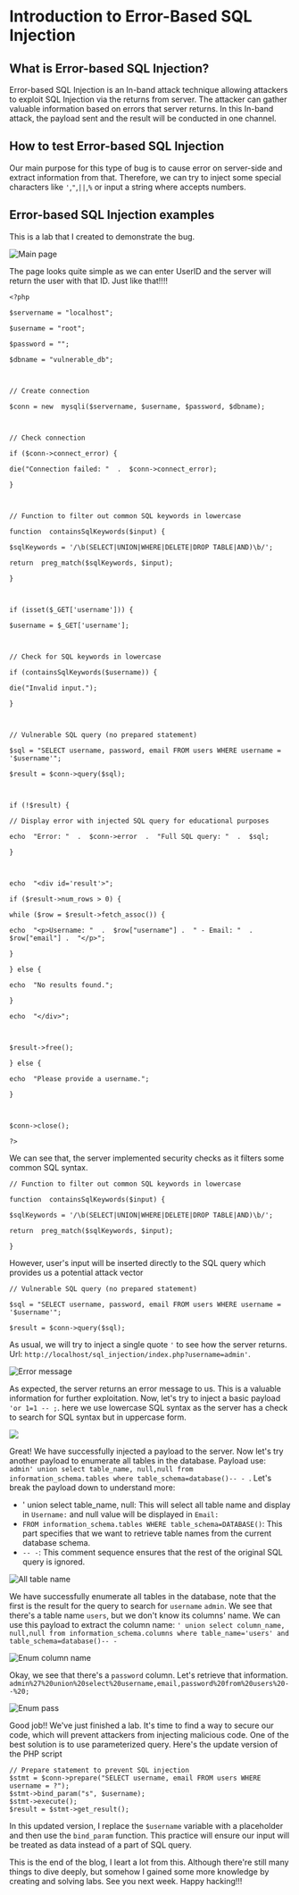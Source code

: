 Introduction to Error-Based SQL Injection
======================

## What is Error-based SQL Injection?
Error-based SQL Injection is an In-band attack technique allowing attackers to exploit SQL Injection via the returns from server. The attacker can gather valuable information based on errors that server returns. In this In-band attack, the payload sent and the result will be conducted in one channel.

## How to test Error-based SQL Injection
Our main purpose for this type of bug is to cause error on server-side and extract information from that. Therefore, we can try to inject some special characters like `'`,`"`,`||`,`%` or input a string where accepts numbers.
## Error-based SQL Injection examples
This is a lab that I created to demonstrate the bug. 

![Main page](https://github.com/HPT-Intern-Task-Submission/Error-based-SQL-Injection/blob/main/image/main%20page.png)

The page looks quite simple as we can enter UserID and the server will return the user with that ID. Just like that!!!!

```
<?php

$servername = "localhost";

$username = "root";

$password = "";

$dbname = "vulnerable_db";

  

// Create connection

$conn = new  mysqli($servername, $username, $password, $dbname);

  

// Check connection

if ($conn->connect_error) {

die("Connection failed: "  .  $conn->connect_error);

}

  

// Function to filter out common SQL keywords in lowercase

function  containsSqlKeywords($input) {

$sqlKeywords = '/\b(SELECT|UNION|WHERE|DELETE|DROP TABLE|AND)\b/';

return  preg_match($sqlKeywords, $input);

}

  

if (isset($_GET['username'])) {

$username = $_GET['username'];

  

// Check for SQL keywords in lowercase

if (containsSqlKeywords($username)) {

die("Invalid input.");

}

  

// Vulnerable SQL query (no prepared statement)

$sql = "SELECT username, password, email FROM users WHERE username = '$username'";

$result = $conn->query($sql);

  

if (!$result) {

// Display error with injected SQL query for educational purposes

echo  "Error: "  .  $conn->error  .  "Full SQL query: "  .  $sql;

}

  

echo  "<div id='result'>";

if ($result->num_rows > 0) {

while ($row = $result->fetch_assoc()) {

echo  "<p>Username: "  .  $row["username"] .  " - Email: "  .  $row["email"] .  "</p>";

}

} else {

echo  "No results found.";

}

echo  "</div>";

  

$result->free();

} else {

echo  "Please provide a username.";

}

  

$conn->close();

?>
```
We can see that, the server implemented security checks as it filters some common SQL syntax.
```
// Function to filter out common SQL keywords in lowercase

function  containsSqlKeywords($input) {

$sqlKeywords = '/\b(SELECT|UNION|WHERE|DELETE|DROP TABLE|AND)\b/';

return  preg_match($sqlKeywords, $input);

}
```
However, user's input will be inserted directly to the SQL query which provides us a potential attack vector
```
// Vulnerable SQL query (no prepared statement)

$sql = "SELECT username, password, email FROM users WHERE username = '$username'";

$result = $conn->query($sql);
```
As usual, we will try to inject a single quote `'` to see how the server returns.  Url: `http://localhost/sql_injection/index.php?username=admin'`. 

![Error message](https://github.com/HPT-Intern-Task-Submission/Error-based-SQL-Injection/blob/main/image/Error_message.png)

As expected, the server returns an error message to us. This is a valuable information for further exploitation. Now, let's try to inject a basic payload `'or 1=1 -- ;`. here we use lowercase SQL syntax as the server has a check to search for SQL syntax but in uppercase form.
 
 ![](https://github.com/HPT-Intern-Task-Submission/Error-based-SQL-Injection/blob/main/image/or%201%3D1.png)

Great! We have successfully injected a payload to the server. Now let's try another payload to enumerate all tables in the database. Payload use: `admin' union select table_name, null,null from information_schema.tables where table_schema=database()-- -
`. Let's break the payload down to understand more:

- ' union select table_name, null: This will select all table name and display in `Username:` and null value will be displayed in `Email:`
-   `FROM information_schema.tables WHERE table_schema=DATABASE()`: This part specifies that we want to retrieve table names from the current database schema.
-    `-- -`: This comment sequence ensures that the rest of the original SQL query is ignored.

![All table name](https://github.com/HPT-Intern-Task-Submission/Error-based-SQL-Injection/blob/main/image/all_table_name.png)

We have successfully enumerate all tables in the database, note that the first is the result for the query to search for `username` `admin`. We see that there's a table name `users`, but we don't know its columns' name. We can use this payload to extract the column name: `' union select column_name, null,null from information_schema.columns where table_name='users' and table_schema=database()-- -`

![Enum column name](https://github.com/HPT-Intern-Task-Submission/Error-based-SQL-Injection/blob/main/image/enum_column_name.png)

Okay, we see that there's a `password` column. Let's retrieve that information. `admin%27%20union%20select%20username,email,password%20from%20users%20--%20;`

![Enum pass](https://github.com/HPT-Intern-Task-Submission/Error-based-SQL-Injection/blob/main/image/enum_pass.png)

Good job!! We've just finished a lab. It's time to find a way to secure our code, which will prevent attackers from injecting malicious code. One of the best solution is to use parameterized query. Here's the update version of the PHP script

```
// Prepare statement to prevent SQL injection  
$stmt = $conn->prepare("SELECT username, email FROM users WHERE username = ?"); 
$stmt->bind_param("s", $username); 
$stmt->execute(); 
$result = $stmt->get_result();

```
In this updated version, I replace the `$username` variable with a placeholder and then use the `bind_param` function. This practice will ensure our input will  be treated as data instead of a part of SQL query.

This is the end of the blog, I leart a lot from this. Although there're still many things to dive deeply, but somehow I gained some more knowledge by creating and solving labs. See you next week. Happy hacking!!!
